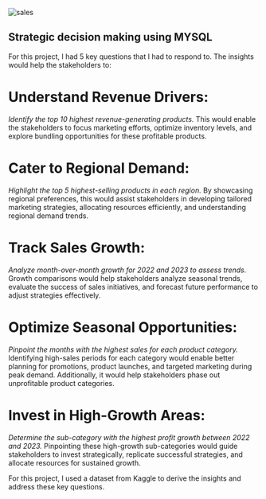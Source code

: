 
![sales](https://github.com/user-attachments/assets/d66ebeb8-ffbc-4a17-aab7-89557a174b70)

## Strategic decision making using MYSQL
For this project, I had 5 key questions that I had to respond to. The insights would help the stakeholders to:

# Understand Revenue Drivers:
*Identify the top 10 highest revenue-generating products.* This would enable the stakeholders to focus marketing efforts, optimize inventory levels, and explore bundling opportunities for these profitable products.

# Cater to Regional Demand:
*Highlight the top 5 highest-selling products in each region.* By showcasing regional preferences, this would assist stakeholders in developing tailored marketing strategies, allocating resources efficiently, and understanding regional demand trends.

# Track Sales Growth:
*Analyze month-over-month growth for 2022 and 2023 to assess trends.* Growth comparisons would help stakeholders analyze seasonal trends, evaluate the success of sales initiatives, and forecast future performance to adjust strategies effectively.

# Optimize Seasonal Opportunities:
*Pinpoint the months with the highest sales for each product category.* Identifying high-sales periods for each category would enable better planning for promotions, product launches, and targeted marketing during peak demand. Additionally, it would help stakeholders phase out unprofitable product categories.

# Invest in High-Growth Areas:
*Determine the sub-category with the highest profit growth between 2022 and 2023.* Pinpointing these high-growth sub-categories would guide stakeholders to invest strategically, replicate successful strategies, and allocate resources for sustained growth.

For this project, I used a dataset from Kaggle to derive the insights and address these key questions.
